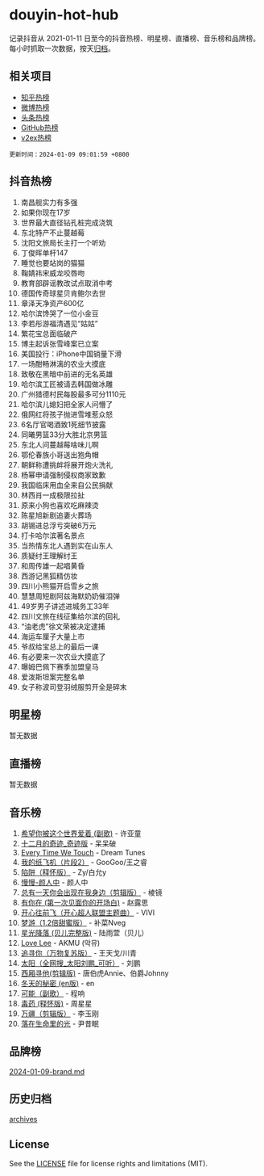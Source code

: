 # douyin-hot-hub

记录抖音从 2021-01-11 日至今的抖音热榜、明星榜、直播榜、音乐榜和品牌榜。每小时抓取一次数据，按天[归档](archives)。

## 相关项目

- [知乎热榜](https://github.com/lonnyzhang423/zhihu-hot-hub)
- [微博热榜](https://github.com/lonnyzhang423/weibo-hot-hub)
- [头条热榜](https://github.com/lonnyzhang423/toutiao-hot-hub)
- [GitHub热榜](https://github.com/lonnyzhang423/github-hot-hub)
- [v2ex热榜](https://github.com/lonnyzhang423/v2ex-hot-hub)


`更新时间：2024-01-09 09:01:59 +0800`

## 抖音热榜

1. 南昌舰实力有多强
1. 如果你现在17岁
1. 世界最大直径钻孔桩完成浇筑
1. 东北特产不止蔓越莓
1. 沈阳文旅局长主打一个听劝
1. 丁俊晖单杆147
1. 睡觉也要站岗的猫猫
1. 鞠婧祎宋威龙咬唇吻
1. 教育部辟谣教改试点取消中考
1. 德国传奇球星贝肯鲍尔去世
1. 章泽天净资产600亿
1. 哈尔滨馋哭了一位小金豆
1. 李若彤游福清遇见“姑姑”
1. 繁花宝总面临破产
1. 博主起诉张雪峰案已立案
1. 美国投行：iPhone中国销量下滑
1. 一场酣畅淋漓的农业大摸底
1. 致敬在黑暗中前进的无名英雄
1. 哈尔滨工匠被请去韩国做冰雕
1. 广州猎德村民每股最多可分1110元
1. 哈尔滨儿媳妇把全家人问懵了
1. 俄网红将孩子抛进雪堆惹众怒
1. 6名厅官喝酒致1死细节披露
1. 同曦男篮33分大胜北京男篮
1. 东北人问蔓越莓啥味儿啊
1. 鄂伦春族小哥送出狍角帽
1. 朝鲜称遭挑衅将展开炮火洗礼
1. 杨幂申请强制侵权商家致歉
1. 我国临床用血全来自公民捐献
1. 林西肖一成极限拉扯
1. 原来小狗也喜欢吃麻辣烫
1. 陈星旭新剧追妻火葬场
1. 胡锡进总浮亏突破6万元
1. 打卡哈尔滨著名景点
1. 当热情东北人遇到实在山东人
1. 质疑纣王理解纣王
1. 和周传雄一起唱黄昏
1. 西游记黑狐精仿妆
1. 四川小熊猫开启雪乡之旅
1. 慧慧周短剧阿兹海默奶奶催泪弹
1. 49岁男子讲述进城务工33年
1. 四川文旅在线征集给尔滨的回礼
1. “油老虎”徐文荣被决定逮捕
1. 海运车厘子大量上市
1. 爷叔给宝总上的最后一课
1. 有必要来一次农业大摸底了
1. 曝姆巴佩下赛季加盟皇马
1. 爱泼斯坦案完整名单
1. 女子称波司登羽绒服剪开全是碎末

## 明星榜

暂无数据

## 直播榜

暂无数据

## 音乐榜

1. [希望你被这个世界爱着 (副歌)](https://sf86-cdn-tos.douyinstatic.com/obj/tos-cn-ve-2774/oUHCmWQfZlE3QQBKBeD8rCFLpJzPgCpImhsxMt) - 许亚童
1. [十二月的奇迹_奇迹版](https://sf3-cdn-tos.douyinstatic.com/obj/tos-cn-ve-2774/oMslvA9FBzGMGHnyUuoiiUjtIAXfMz6tzwByW8) - 呆呆破
1. [Every Time We Touch](https://sf86-cdn-tos.douyinstatic.com/obj/tos-cn-ve-2774/ogN6lUKQeBBfEVhIOMikG1CcJjugxk1tztZyhP) - Dream Tunes
1. [我的纸飞机（片段2）](https://sf86-cdn-tos.douyinstatic.com/obj/tos-cn-ve-2774/oM2ZrKcg2CD5AeRB2gkeXOFB1IxAGJdZPazYHf) - GooGoo/王之睿
1. [陷阱（释怀版）](https://sf3-cdn-tos.douyinstatic.com/obj/tos-cn-ve-2774/oE8C21LeZrzKLDFfQYgMzx4GAIHageG5IzayY7) - Zy/白允y
1. [慢慢-颜人中](https://sf86-cdn-tos.douyinstatic.com/obj/tos-cn-ve-2774/ocjHNfBXdBxQNC8ZGAeoLMFTUgtBg8bkExunDC) - 颜人中
1. [总有一天你会出现在我身边（剪辑版）](https://sf86-cdn-tos.douyinstatic.com/obj/tos-cn-ve-2774/oMLsHwhWW7CYoAhoWB9EXUQIzNBsfAJxpAoxCU) - 棱镜
1. [有你在 (第一次见面你的开场白)](https://sf86-cdn-tos.douyinstatic.com/obj/tos-cn-ve-2774/oAthrQ3ClJBfI57uBoFEgNDYtNCZ0TSYQQfxQ0) - 赵露思
1. [开心往前飞（开心超人联盟主题曲）](https://sf3-cdn-tos.douyinstatic.com/obj/tos-cn-ve-2774/9d8fb7c82cf1421fb93a9fe925275e0a) - VIVI
1. [梦游（1.2倍甜蜜版）](https://sf6-cdn-tos.douyinstatic.com/obj/tos-cn-ve-2774/o4gyAUm8hwufoEABmwVIiQtHsFuGzAEEWtNMzo) - 补菜Nveg
1. [星光降落 (贝儿完整版)](https://sf86-cdn-tos.douyinstatic.com/obj/tos-cn-ve-2774/okwB9hAwyAtsFFkFBzAX1hOOfQuIoMNs0W2Mwr) - 陆雨萱（贝儿）
1. [Love Lee](https://sf86-cdn-tos.douyinstatic.com/obj/tos-cn-ve-2774/o05GbkJGbCBTdDnMtB0fwOYgkeZp23vrWQDQBS) - AKMU (악뮤)
1. [追寻你（万物复苏版）](https://sf86-cdn-tos.douyinstatic.com/obj/tos-cn-ve-2774/oYeAZJsbjIDit9APmBg8u6uDUQnHmoCf3gbo74) - 王天戈/川青
1. [太阳（全网搜_太阳刘鹏_可听）](https://sf86-cdn-tos.douyinstatic.com/obj/tos-cn-ve-2774/ogWbyIQnlBFImVbeDocRdCIYtBHlbJXgfZMvgz) - 刘鹏
1. [西厢寻他(剪辑版)](https://sf6-cdn-tos.douyinstatic.com/obj/tos-cn-ve-2774/oUsAVfAQKlRNxEv5qxvIB8o5qmIWUcXbzJKJhw) - 唐伯虎Annie、伯爵Johnny
1. [冬天的秘密 (en版)](https://sf86-cdn-tos.douyinstatic.com/obj/tos-cn-ve-2774/okIuMHDdzyf3FjGK4Lphe1vfHcQaPIHAg0Z4CR) - en
1. [可能（副歌）](https://sf86-cdn-tos.douyinstatic.com/obj/tos-cn-ve-2774/cde1731888894259b333569393c2fb51) - 程响
1. [毒药 (释怀版)](https://sf86-cdn-tos.douyinstatic.com/obj/tos-cn-ve-2774/oYILMEAzspdZBIzy4frJNB8ZHPHWAhiwowd4Ad) - 周星星
1. [万疆（剪辑版）](https://sf86-cdn-tos.douyinstatic.com/obj/tos-cn-ve-2774/ooG7oVgFlDTelKCjCsTTobQvbdtj1BBQXnfZd8) - 李玉刚
1. [落在生命里的光](https://sf86-cdn-tos.douyinstatic.com/obj/tos-cn-ve-2774/d9ffa8c090124ea58bb10df9b510c01d) - 尹昔眠

## 品牌榜

[2024-01-09-brand.md](archives/2024-01-09-brand.md)

## 历史归档

[archives](archives)

## License

See the [LICENSE](LICENSE) file for license rights and limitations (MIT).
